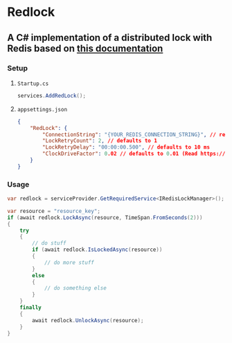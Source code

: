# Redlock

## A C# implementation of a distributed lock with Redis based on [this documentation](https://redis.io/docs/manual/patterns/distributed-locks/)

### Setup

1. `Startup.cs`
    ```csharp
    services.AddRedLock();
    ```

2. `appsettings.json`
    ```json
    {
        "RedLock": {
            "ConnectionString": "{YOUR_REDIS_CONNECTION_STRING}", // required
            "LockRetryCount": 2, // defaults to 1
            "LockRetryDelay": "00:00:00.500", // defaults to 10 ms
            "ClockDriveFactor": 0.02 // defaults to 0.01 (Read https://redis.io/docs/manual/patterns/distributed-locks/#safety-arguments for details)
        }
    }
    ```

### Usage

```csharp
var redlock = serviceProvider.GetRequiredService<IRedisLockManager>();

var resource = "resource_key";
if (await redlock.LockAsync(resource, TimeSpan.FromSeconds(2)))
{
    try
    {
        // do stuff
        if (await redlock.IsLockedAsync(resource))
        {
            // do more stuff
        }
        else
        {
            // do something else
        }
    }
    finally
    {
        await redlock.UnlockAsync(resource);
    }
}
```
